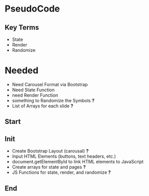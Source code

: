 # PseudoCode

## Key Terms
  - State
  - Render
  - Randomize


# Needed
* Need Carousel Format via Bootstrap
* Need State Function
* need Render Function
* something to Randomize the Symbols **?**
* List of Arrays for each slide **?**

## Start
## Init
  - Create Bootstrap Layout (carousal) **?**
  - Input HTML Elements (buttons, text headers, etc.)
  - document.getElementById to link HTML elements to JavaScript
  - Create arrays for state and pages **?**
  - JS Functions for state, render, and randomize **?**
## End
